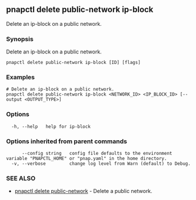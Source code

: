 ## pnapctl delete public-network ip-block

Delete an ip-block on a public network.

### Synopsis

Delete an ip-block on a public network.

```
pnapctl delete public-network ip-block [ID] [flags]
```

### Examples

```
# Delete an ip-block on a public network.
pnapctl delete public-network ip-block <NETWORK_ID> <IP_BLOCK_ID> [--output <OUTPUT_TYPE>]
```

### Options

```
  -h, --help   help for ip-block
```

### Options inherited from parent commands

```
      --config string   config file defaults to the environment variable "PNAPCTL_HOME" or "pnap.yaml" in the home directory.
  -v, --verbose         change log level from Warn (default) to Debug.
```

### SEE ALSO

* [pnapctl delete public-network](pnapctl_delete_public-network.md)	 - Delete a public network.

